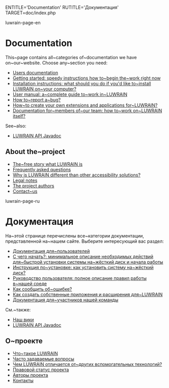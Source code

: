 
ENTITLE='Documentation'
RUTITLE='Документация'
TARGET=doc/index.php

luwrain-page-en

# Documentation

This~page contains all~categories of~documentation we have on~our~website.
Choose any~section you need:

* [Users documentation](local:user/) 
 * [Getting started: speedy instructions how to~begin the~work right now](local:user/start/)
 * [Installation instructions: what should you do if you'd like to~install LUWRAIN on~your computer?](local:user/installation/)
 * [User manual: a~complete guide to~work in~LUWRAIN](local:user/manual/)
 * [How to~report a~bug?](local:/community/bugs/)
* [How~to create your own extensions and applications for~LUWRAIN?](local:ext/)
* [Documentation for~members of~our team: how to~work on~LUWRAIN itself?](local:devel/)

See~also:

* [LUWRAIN API Javadoc](/api/)

## About the~project

* [The~free story what LUWRAIN is](local:about/)
* [Frequently asked questions](local:faq/)
* [Why is LUWRAIN different than other accessibility solutions?](local:difference/)
* [Legal notes](local:legal/)
* [The project authors](local:authors/)
* [Contact~us](local:contacts/)

luwrain-page-ru

# Документация

На~этой странице перечислены все~категории документации,
представленной на~нашем сайте.
Выберите интересующий вас раздел:

* [Документация для~пользователей](local:user/)
 * [С чего начать?: минимальное описание необходимых действий для~быстрой установки системы  на~жёсткий диск и начала работы](local:user/start/)
 * [Инструкция по~установке: как установить систему на~жёсткий диск?](local:user/installation/)
 * [Руководство пользователя: полное описание правил работы в~нашей среде](local:user/manual/)
 * [Как сообщить об~ошибке?](local:/community/bugs/)
* [Как создать собственные приложения и расширения для~LUWRAIN](local:ext/)
* [Документация для~участников нашей команды](local:devel/)

 См.~также:

* [Наш вики](http://wiki.luwrain.org)
* [LUWRAIN API Javadoc](/api/)

## О~проекте

* [Что~такое LUWRAIN](local:about/)
* [Часто задаваемые вопросы](local:faq/)
* [Чем LUWRAIN отличается от~других вспомогательных технологий?](local:difference/)
* [Правовой статус проекта](local:legal/)
* [Авторы проекта](local:authors/)
* [Контакты](local:contacts/)
